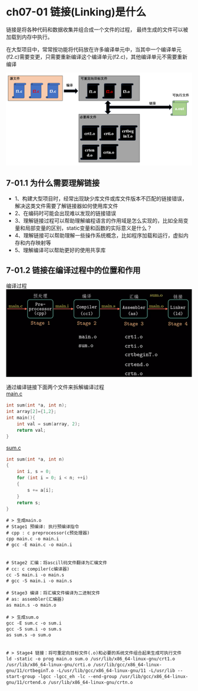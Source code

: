 # ch07-01 链接(Linking)是什么

链接是将各种代码和数据收集并组合成一个文件的过程， 最终生成的文件可以被加载到内存中执行。<br/>

在大型项目中，常常按功能将代码放在许多编译单元中，当其中一个编译单元(f2.c)需要变更，只需要重新编译这个编译单元(f2.c)，其他编译单元不需要重新编译

![alt text](./images/01_编译单元.png)

## 7-01.1 为什么需要理解链接

- 1、构建大型项目时，经常出现缺少库文件或库文件版本不匹配的链接错误，解决这类文件需要了解链接器如何使用库文件
- 2、在编码时可能会出现难以发现的链接错误
- 3、理解链接过程可以帮助理解编程语言的作用域是怎么实现的，比如全局变量和局部变量的区别，static变量和函数的实际意义是什么？
- 4、理解链接可以帮助理解一些操作系统概念，比如程序加载和运行，虚拟内存和内存映射等
- 5、理解编译可以帮助更好的使用共享库

## 7-01.2 链接在编译过程中的位置和作用

编译过程
![alt text](./images/01_编译过程.png)

通过编译链接下面两个文件来拆解编译过程<br/>
[main.c](../../../code/csapp/ch07-链接Linking/01_链接是什么/main.c) 

```cpp
int sum(int *a, int n);
int array[2]={1,2};
int main(){
    int val = sum(array, 2);
    return val;
}
```

[sum.c](../../../code/csapp/ch07-链接Linking/01_链接是什么/sum.c)

```cpp
int sum(int *a, int n)
{
    int i, s = 0;
    for (int i = 0; i < n; ++i)
    {
        s += a[i];
    }
    return s;
}
```


```shell
# > 生成main.o
# Stage1 预编译: 执行预编译指令
# cpp : c preprocessor(c预处理器)
cpp main.c -o main.i
# gcc -E main.c -o main.i


# Stage2 汇编：将ascill码文件翻译为汇编文件
# cc: c compiler(c编译器)
cc -S main.i -o main.s
# gcc -S main.i -o main.s

# Stage3 编译：将汇编文件编译为二进制文件
# as: assembler(汇编器)
as main.s -o main.o

# > 生成sum.o
gcc -E sum.c -o sum.i
gcc -S sum.i -o sum.s
as sum.s -o sum.o


# > Stage4 链接：将可重定向目标文件(.o)和必要的系统文件组合起来生成可执行文件
ld -static -o prog main.o sum.o /usr/lib/x86_64-linux-gnu/crt1.o /usr/lib/x86_64-linux-gnu/crti.o /usr/lib/gcc/x86_64-linux-gnu/11/crtbeginT.o -L/usr/lib/gcc/x86_64-linux-gnu/11 -L/usr/lib --start-group -lgcc -lgcc_eh -lc --end-group /usr/lib/gcc/x86_64-linux-gnu/11/crtend.o /usr/lib/x86_64-linux-gnu/crtn.o
```


